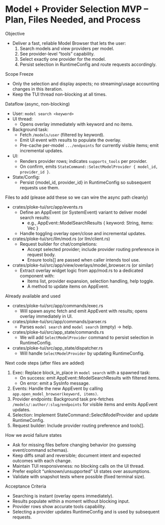 # Model + Provider Selection MVP – Plan, Files Needed, and Process

Objective
- Deliver a fast, reliable Model Browser that lets the user:
  1) Search models and view providers per model.
  2) See provider-level “tools” capability.
  3) Select exactly one provider for the model.
  4) Persist selection in RuntimeConfig and route requests accordingly.

Scope Freeze
- Only the selection and display aspects; no streaming/usage accounting changes in this iteration.
- Keep the TUI thread non-blocking at all times.

Dataflow (async, non-blocking)
- User: `model search <keyword>`
- UI thread:
  - Opens overlay immediately with keyword and no items.
- Background task:
  - Fetch `/models/user` (filtered by keyword).
  - Emit UI event with results to populate the overlay.
  - Pre-cache per-model `.../endpoints` for currently visible items; emit incremental updates.
- UI:
  - Renders provider rows; indicates `supports_tools` per provider.
  - On confirm, emits `StateCommand::SelectModelProvider { model_id, provider_id }`.
- State/Config:
  - Persist {model_id, provider_id} in RuntimeConfig so subsequent requests use them.

Files to add (please add these so we can wire the async path cleanly)
- crates/ploke-tui/src/app/events.rs
  - Define an AppEvent (or SystemEvent) variant to deliver model search results:
    - e.g., AppEvent::ModelSearchResults { keyword: String, items: Vec<ModelEntry> }
  - Handle toggling overlay open/close and incremental updates.
- crates/ploke-tui/src/llm/mod.rs (or llm/client.rs)
  - Request builder for chat/completions:
    - Accept selected provider; include provider routing preference in request body.
    - Ensure tools[] are passed when caller intends tool use.
- crates/ploke-tui/src/app/view/overlays/model_browser.rs (or similar)
  - Extract overlay widget logic from app/mod.rs to a dedicated component with:
    - Items list, provider expansion, selection handling, help toggle.
    - A method to update items on AppEvent.

Already available and used
- crates/ploke-tui/src/app/commands/exec.rs
  - Will spawn async fetch and emit AppEvent with results; opens overlay immediately in UI.
- crates/ploke-tui/src/app/commands/parser.rs
  - Parses `model search` and `model search` (empty) → help.
- crates/ploke-tui/src/app_state/commands.rs
  - We will add `SelectModelProvider` command to persist selection in RuntimeConfig.
- crates/ploke-tui/src/app_state/dispatcher.rs
  - Will handle `SelectModelProvider` by updating RuntimeConfig.

Next code steps (after files are added)
1) Exec: Replace block_in_place in `model search` with a spawned task:
   - On success: emit AppEvent::ModelSearchResults with filtered items.
   - On error: emit a SysInfo message.
2) Events: Handle the new AppEvent by calling `app.open_model_browser(keyword, items)`.
3) Provider endpoints: Background task pre-fetches `/models/:author/:slug/endpoints` for visible items and emits AppEvent updates.
4) Selection: Implement StateCommand::SelectModelProvider and update RuntimeConfig.
5) Request builder: Include provider routing preference and tools[].

How we avoid failure states
- Ask for missing files before changing behavior (no guessing event/command schemas).
- Keep diffs small and reversible; document intent and expected outcomes with each change.
- Maintain TUI responsiveness: no blocking calls on the UI thread.
- Prefer explicit “unknown/unsupported” UI states over assumptions.
- Validate with snapshot tests where possible (fixed terminal size).

Acceptance Criteria
- Searching is instant (overlay opens immediately).
- Results populate within a moment without blocking input.
- Provider rows show accurate tools capability.
- Selecting a provider updates RuntimeConfig and is used by subsequent requests.
